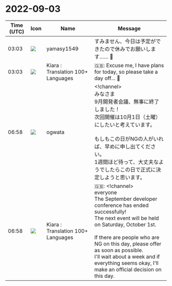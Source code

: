 # 2022-09-03

|Time (UTC)|Icon|Name|Message|
|---|---|---|---|
|03:03|![](https://secure.gravatar.com/avatar/b2dffef7ce30f6f8f399f2a172229711.jpg?s=72&d=https%3A%2F%2Fa.slack-edge.com%2Fdf10d%2Fimg%2Favatars%2Fava_0012-72.png)|yamasy1549|すみません、今日は予定ができたので休みでお願いします…… 🙇|
|03:03|![](https://avatars.slack-edge.com/2021-08-02/2324149410423_2aa7423c4133ecb9f168_72.png)|Kiara : Translation 100+ Languages|🇬🇧: Excuse me, I have plans for today, so please take a day off... 🙇|
|06:58|![](https://avatars.slack-edge.com/2019-11-22/845042642576_070441337abaca9fb7b3_72.png)|ogwata|<!channel><br>みなさま<br>9月開発者会議、無事に終了しました！<br>次回開催は10月1日（土曜）にしたいと考えています。<br><br>もしもこの日がNGの人がいれば、早めに申し出てください。<br>1週間ほど待って、大丈夫なようでしたらこの日で正式に決定しようと思います。|
|06:58|![](https://avatars.slack-edge.com/2021-08-02/2324149410423_2aa7423c4133ecb9f168_72.png)|Kiara : Translation 100+ Languages|🇬🇧: <!channel><br>everyone<br>The September developer conference has ended successfully!<br>The next event will be held on Saturday, October 1st.<br><br>If there are people who are NG on this day, please offer as soon as possible.<br>I'll wait about a week and if everything seems okay, I'll make an official decision on this day.|
